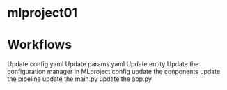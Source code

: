 # mlproject01

# Workflows
Update config.yaml
Update params.yaml
Update entity
Update the configuration manager in MLproject config
update the conponents
update the pipeline
update the main.py
update the app.py